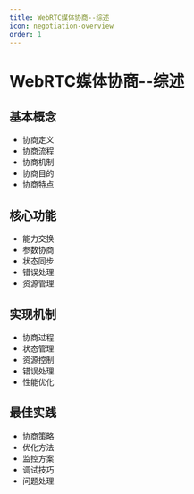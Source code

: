 ```yaml
---
title: WebRTC媒体协商--综述
icon: negotiation-overview
order: 1
---
```


# WebRTC媒体协商--综述

## 基本概念
- 协商定义
- 协商流程
- 协商机制
- 协商目的
- 协商特点

## 核心功能
- 能力交换
- 参数协商
- 状态同步
- 错误处理
- 资源管理

## 实现机制
- 协商过程
- 状态管理
- 资源控制
- 错误处理
- 性能优化

## 最佳实践
- 协商策略
- 优化方法
- 监控方案
- 调试技巧
- 问题处理
